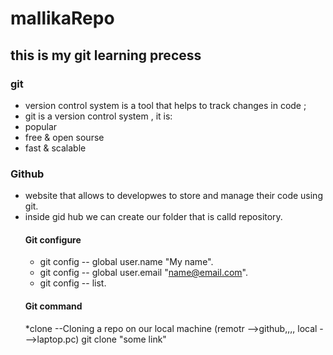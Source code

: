 # mallikaRepo
## this is my git learning precess <br>
### git 
* version control system is a tool that helps to track changes in code ;
* git is a version control system , it is:
* popular
* free & open sourse
* fast & scalable
 ### Github
 * website that allows to developwes to store and manage their code using git.
 * inside gid hub we can create our folder that is calld repository.
   #### Git configure
   * git config -- global user.name "My name".
   * git config -- global user.email "name@email.com".
   * git config -- list.
   #### Git command
   *clone
     --Cloning a repo on our local machine  (remotr -->github,,,, local --->laptop.pc)
   git clone "some link"
